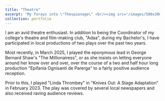 ```yaml
---
title: "Theatre"
excerpt: "My forays into \"Thespionage\" <br/><img src='/images/500x300.png'>"
collection: portfolio
---
```


I am an avid theatre enthusiast. In addition to being the Coordinator of my college's theatre and film-making club, "Adaa", during my Bachelor's, I have participated in local productions of two plays over the past two years. 

Most recently, in March 2025, I played the eponymous lead in George Bernard Shaw's "The Millionairess", or as she insists on letting everyone around her know over and over, over the course of a two and half hour long production "Epifania Ognisanti de Parerga" to a fairly positive audience reception. 

Prior to this, I played "Linda Thrombey" in "Knives Out: A Stage Adaptation" in February 2023. The play was covered by several local newspapers and also received raving audience reviews. 
